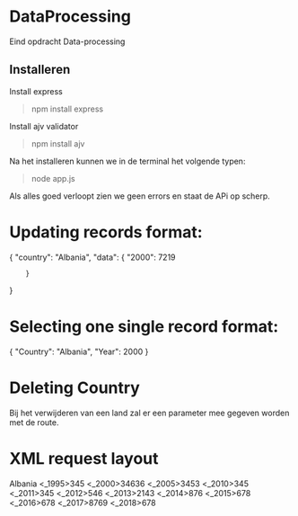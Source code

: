 # DataProcessing
Eind opdracht Data-processing

## Installeren

Install express
> npm install express

Install ajv validator
> npm install ajv

Na het installeren kunnen we in de terminal het volgende typen:
> node app.js

Als alles goed verloopt zien we geen errors en staat de APi op scherp.

# Updating records format:
{
    "country":  "Albania",
    "data": 
        {
            "2000": 7219
            
        }
}

# Selecting one single record format:
{
    "Country": "Albania",
    "Year": 2000
}
# Deleting Country
Bij het verwijderen van een land zal er een parameter mee gegeven worden met de route.

# XML request layout
<?xml version="1.0" encoding="UTF-8" ?>
<object>
  <country>
           Albania
  </country>
  <data>
    <_1995>345</_1995>
    <_2000>34636</_2000>
    <_2005>3453</_2005>
    <_2010>345</_2010>
    <_2011>345</_2011>
    <_2012>546</_2012>
    <_2013>2143</_2013>
    <_2014>876</_2014>
    <_2015>678</_2015>
    <_2016>678</_2016>
    <_2017>8769</_2017>
    <_2018>678</_2018>
  </data>
</object>
